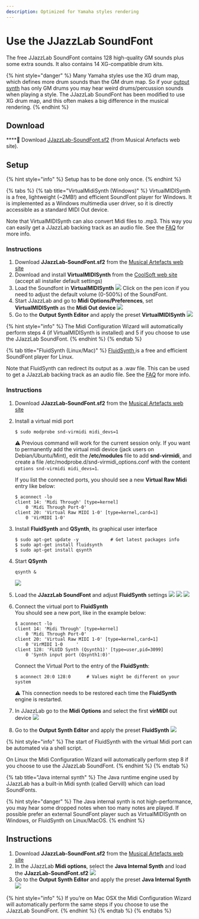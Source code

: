 ```yaml
---
description: Optimized for Yamaha styles rendering
---
```


# Use the JJazzLab SoundFont

The free JJazzLab SoundFont contains 128 high-quality GM sounds plus some extra sounds. It also contains 14 XG-compatible drum kits.

{% hint style="danger" %}
Many Yamaha styles use the XG drum map, which defines more drum sounds than the GM drum map. So if your [output synth]() has only GM drums you may hear weird drums/percussion sounds when playing a style. The JJazzLab SoundFont has been modified to use XG drum map, and this often makes a big difference in the musical rendering.
{% endhint %}

## Download <a id="high-quality-sounds"></a>

\*\*\*\*📂 Download [JJazzLab-SoundFont.sf2](https://musical-artifacts.com/artifacts/1036) \(from Musical Artefacts web site\).

## Setup

{% hint style="info" %}
Setup has to be done only once.
{% endhint %}

{% tabs %}
{% tab title="VirtualMidiSynth \(Windows\)" %}
VirtualMIDISynth is a free, lightweight \(~2MB!\) and efficient SoundFont player for Windows. It is implemented as a Windows multimedia user driver, so it is directly accessible as a standard MIDI Out device.

Note that VirtualMIDISynth can also convert Midi files to .mp3. This way you can easily get a JJazzLab backing track as an audio file. See the [FAQ](https://www.jjazzlab.com/en/doc/faq#generate-mp3) for more info.

### Instructions

1. Download **JJazzLab-SoundFont.sf2** from the [Musical Artefacts web site](https://musical-artifacts.com/artifacts/1036) 
2. Download and install **VirtualMIDISynth** from the [CoolSoft web site](https://coolsoft.altervista.org/virtualmidisynth) \(accept all installer default settings\) 
3. Load the Soundfont in **VirtualMIDISynth**  ![](../.gitbook/assets/vms-loadsoundfont.png)  Click on the pen icon if you need to adjust the default volume \(0-500%\) of the SoundFont. 
4. Start JJazzLab and go to **Midi Options/Preferences**, set **VirtualMIDISynth** as the **Midi Out device**  ![](../.gitbook/assets/vms-setmididevice.png)  
5. Go to the **Output Synth Editor** and apply the preset **VirtualMIDISynth** ![](../.gitbook/assets/outputsynth-presetvms.png) 

{% hint style="info" %}
The Midi Configuration Wizard will automatically perform steps 4 \(if VirtualMIDISynth is installed\) and 5 if you choose to use the JJazzLab SoundFont.
{% endhint %}
{% endtab %}

{% tab title="FluidSynth \(Linux/Mac\)" %}
[FluidSynth ](https://www.fluidsynth.org/)is a free and efficient SoundFont player for Linux.

Note that FluidSynth can redirect its output as a .wav file. This can be used to get a JJazzLab backing track as an audio file. See the [FAQ](https://www.jjazzlab.com/en/doc/faq#generate-mp3) for more info.

### Instructions

1. Download **JJazzLab-SoundFont.sf2** from the [Musical Artefacts web site](https://musical-artifacts.com/artifacts/1036) 
2. Install a virtual midi port

   ```text
   $ sudo modprobe snd-virmidi midi_devs=1
   ```

   ⚠ Previous command will work for the current session only. If you want to permanently add the virtual midi device \(jack users on Debian/Ubuntu/Mint\), edit the **/etc/modules** file to add **snd-virmidi**, and create a file /etc/modprobe.d/snd-virmidi\_options.conf with the content `options snd-virmidi midi_devs=1`.  
  
    If you list the connected ports, you should see a new **Virtual Raw Midi** entry like below:

   ```text
   $ aconnect -lo  
   client 14: 'Midi Through' [type=kernel]  
       0 'Midi Through Port-0'  
   client 20: 'Virtual Raw MIDI 1-0' [type=kernel,card=1]  
       0 'VirMIDI 1-0' 
   ```

3. Install **FluidSynth** and **QSynth**, its graphical user interface

   ```text
   $ sudo apt-get update -y            # Get latest packages info
   $ sudo apt-get install fluidsynth
   $ sudo apt-get install qsynth
   ```

4. Start **QSynth**  

   ```text
   qsynth &
   ```

   ![](../.gitbook/assets/fluidsynth-qsynth.png)   

5. Load the **JJazzLab SoundFont** and adjust **FluidSynth** settings    ![](../.gitbook/assets/qsynth-loadsoundfont.png) ![](../.gitbook/assets/qsynth-midisettings.png)  ![](../.gitbook/assets/qsynth-audiosettings.png)   
6. Connect the virtual port to **FluidSynth**  
    You should see a new port, like in the example below:

   ```text
   $ aconnect -lo
   client 14: 'Midi Through' [type=kernel]
       0 'Midi Through Port-0'
   client 20: 'Virtual Raw MIDI 1-0' [type=kernel,card=1]
       0 'VirMIDI 1-0     '
   client 128: 'FLUID Synth (Qsynth1)' [type=user,pid=3099]
       0 'Synth input port (Qsynth1:0)'
   ```

    Connect the Virtual Port to the entry of the **FluidSynth**:

   ```text
   $ aconnect 20:0 128:0      # Values might be different on your system
   ```

   ⚠ This connection needs to be restored each time the **FluidSynth** engine is restarted.  

7. In JJazzLab go to the **Midi Options** and select the first **virMIDI** out device   ![](../.gitbook/assets/fluidsynth-setmididevice.png)  
8. Go to the **Output Synth Editor** and apply the preset **FluidSynth**  ![](../.gitbook/assets/outputsynth-presetfluidsynth.png) 

{% hint style="info" %}
The start of FluidSynth with the virtual Midi port can be automated via a shell script.

On Linux the Midi Configuration Wizard will automatically perform step 8 if you choose to use the JJazzLab SoundFont.
{% endhint %}
{% endtab %}

{% tab title="Java internal synth" %}
The Java runtime engine used by JJazzLab has a built-in Midi synth \(called Gervill\) which can load SoundFonts. 

{% hint style="danger" %}
The Java internal synth is not high-performance, you may hear some dropped notes when too many notes are played. If possible prefer an external SoundFont player such as VirtualMIDISynth on Windows, or FluidSynth on Linux/MacOS.
{% endhint %}

## Instructions <a id="setup-instructions"></a>

1. Download **JJazzLab-SoundFont.sf2** from the [Musical Artefacts web site](https://musical-artifacts.com/artifacts/1036) 
2. In the JJazzLab **Midi options**, select the **Java Internal Synth** and load the **JJazzLab-SoundFont.sf2**  ![](../.gitbook/assets/loadsoundfont-javasynth.png)  
3. Go to the **Output Synth Editor** and apply the preset **Java Internal Synth** ![](../.gitbook/assets/outputsynth-presetjavasynth.png) 

{% hint style="info" %}
If you’re on Mac OSX the Midi Configuration Wizard will automatically perform the same steps if you choose to use the JJazzLab SoundFont.
{% endhint %}
{% endtab %}
{% endtabs %}

